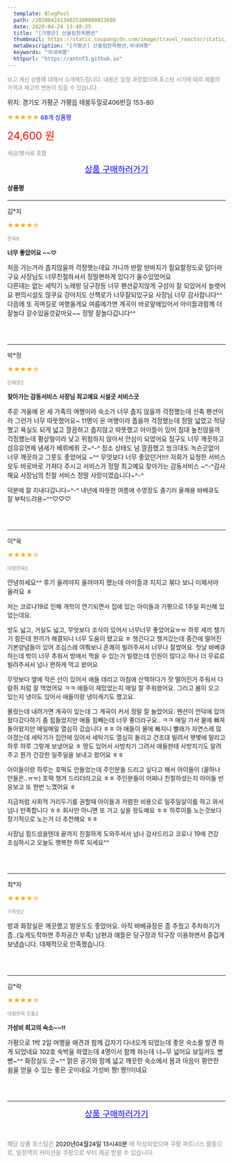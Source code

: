 ```yaml
---
  template: BlogPost
  path: /20200424134025100000023600
  date: 2020-04-24 13:40:25
  title: "[가평군] 산울림한옥펜션"
  thumbnail: https://static.coupangcdn.com/image/travel_reactor/static/booking/image/pension/ddnayo/8baeeba8-a523-49cf-a8f4-a139cecc0c19.jpg
  metaDescription: "[가평군] 산울림한옥펜션,국내여행"
  keywords: "국내여행"
  httpurl: "https://antnf3.github.io"
---
```

  
<span style="color: #888;font-size:0.8rem">보고 계신 상품에 대해서 소개해드립니다.
내용은 일절 과장없으며 포스팅 시기에 따라 제품의 가격과 재고의 변동이 있을 수 있습니다.</span>
  
<span style="font-size: 0.9rem;">위치: 경기도 가평군 가평읍 태봉두밀로406번길 153-80</span>
  
<span style="color: orange;">★★★★★</span> <span style="color: blue;font-size: 0.85rem;">68개 상품평</span>
  
<span style="color: red;font-size: 1.5rem;">24,600 원</span>
  
<span style="color: #888;font-size:0.8rem">세금/봉사료 포함</span>





<p align="center"><a href="http://me2.do/GSkIRJzT" style="font-size: 1.2rem; color: blue;">상품 구매하러가기</a></p>

#### 상품평
  
---
  
김*지
    
<span style="color: orange;">★★★★☆</span>
    
<span style="color: #888;font-size:0.7rem">한옥6</span>
    
<span style="font-size:0.85rem">**너무 좋았어요 ~~♡**</span>
    
<span style="font-size: 0.9rem;">처음 가는거라  춥지않을까 걱정햇는데요
가니까  반팔 반바지가 필요할정도로  덥더라구요
사장님도  너무친절하셔서  정말편하게 있다가 올수있었어요  
다른데는 없는    세탁기 노래방 당구장등 너무 펜션같지않게 구성이 잘 되있어서 놀랫어요
편의시설도 많쿠요  강아지도  산책로가 너무잘되있구요
사장님   너무 감사합니다^^
다음에 또 꼭여길로 여행올게요 
여름에가면 계곡이 바로앞에있어서 아이들과함께
더잘놀다 갈수있을것같아요~~  정말 잘놀다갑니다^^</span>
    
<br>
<br>

---
  
박*정
    
<span style="color: orange;">★★★★☆</span>
    
<span style="color: #888;font-size:0.7rem">단체방2</span>
    
<span style="font-size:0.85rem">**찾아가는 감동서비스 사장님 최고예요  시설굿 서비스굿**</span>
    
<span style="font-size: 0.9rem;">추운 겨울에 온 세 가족의 여행이라  숙소가 너무 춥지 않을까 걱정했는데 신축 펜션이라 그런가 너무 따뜻했어요~
11명이 온 여행이라 좁을까 걱정했는데 정말 넓었고 적당했고
욕실도 되게 넓고 깔끔하고 춥지않고 따뜻했고 
아이들이 있어 침대 높진않을까 걱정했는데 평상형이라 낮고 위험하지 않아서 안심이 되었어요 침구도 너무 깨끗하고 섬유유연제 냄새가 베뤼베뤼 굿~^-^ 
청소 상태도 넘 깔끔했고 씽크대도 녹슨곳없이 너무 깨끗하고 그릇도 좋았어요 ~^^
무엇보다 너무 좋았던거!!!!
저희가 요청한 서비스 모두 바로바로 가져다 주시고 서비스가 정말 최고예요 찾아가는 감동서비스 ~^-^감사해요
사장님의 친절 서비스 정말 사랑이였습니다~^-^

덕분에 잘 지내다갑니다~^-^
내년에 따뜻한 여름에 수영장도 즐기러 올께용 바베큐도 잘 부탁드려용~^^♡♡♡</span>
    
<br>
<br>

---
  
이*욱
    
<span style="color: orange;">★★★★☆</span>
    
<span style="color: #888;font-size:0.7rem">대형한옥5</span>
    

    
<span style="font-size: 0.9rem;">안녕하세요^^
후기 올려야지 올려야지 했는데 아이들과 지지고 볶다 보니 이제서야 올려요 ㅎ

저는 코로나19로 인해 개학이 연기되면서 집에 있는 아이들과 가평으로 1주일 피신해 있었는데요.

방도 넓고, 거실도 넓고, 무엇보다 조식이 있어서 너무너무 좋았어요ㅠㅠ
하루 세끼 챙기기 힘든데 한끼가 해결되니 너무 도움이 됐고요 ㅎ
챙긴다고 챙겨갔는데 중간에 떨어진 기본양념들이 있어 조심스레 여쭤보니 흔쾌히 빌려주셔서 너무나 잘썼어요.
첫날 바베큐하는데 밖이 너무 추워서 방에서 먹을 수 있는거 빌렸는데 인원이 많다고 하나 더 무료로 빌려주셔서 넘나 편하게 먹고 왔어요

무엇보다 옆에 작은 산이 있어서 애들 데리고 아침에 산책하다가 잣 떨어진거 주워서 다람쥐 처럼 잘 먹었어요 ㅋㅋ 애들이 재밌었는지 매일 잘 주워왔어요. 그리고 봄이 오고 있는지 냉이도 있어서 애들이랑 냉이캐기도 했고요.

몰랐는데 내려가면 계곡이 있는데 그 계곡이 커서 정말 잘 놀았어요. 펜션이 언덕에 있어 왔다갔다하기 좀 힘들었지만 애들 힘빼는데 너무 좋더라구요.. ㅋㅋ 매일 가서 물에 빠져 돌아왔지만 매일매일 열심히 갔습니다 ㅎㅎ
아 애들이 물에 빠지니 빨래가 자연스레 많아졌는데 세탁기가 집안에 있어서 세탁기도 열심히 돌리고 건조대 빌려서 햇볓에 말리고 하루 하루 그렇게 보냈어요 ㅎ 땅도 있어서 사방치기 그려서 애들한테 사방치기도 알려주고 뭔가 건강한 일주일을 보내고 왔어요 ㅎㅎ 

아이들이랑 하루는 호떡도 만들었는데 주인분들 드리고 싶다고 해서 아이들이 (꿀하나 안들은..ㅠㅠ) 호떡 챙겨 드리더라고요 ㅎㅎ 주인분들이 어찌나 친절하셨는지 아이들 반응보고 또 한번 느꼈어요 ㅎ

지금처럼 사회적 거리두기를 권할때 아이들과 저렴한 비용으로 일주일살이를 하고 와서 넘나 만족합니다 ㅎㅎ
회사만 아니면 또 가고 싶을 정도예요 ㅎㅎ 하루이틀 노는것보다 장기적으로 노는거 더 추천해요 ㅎㅎ

사장님 힘드셨을텐데 끝까지 친절하게 도와주셔서 넘나 감사드리고 코로나 19에 건강 조심하시고 오늘도 행복한 하루 되세요^^</span>
    
<br>
<br>

---
  
최*자
    
<span style="color: orange;">★★★★☆</span>
    
<span style="color: #888;font-size:0.7rem">가족방2</span>
    

    
<span style="font-size: 0.9rem;">방과 화장실은 깨끗했고 방온도도 좋았어요. 아직 바베큐장은 좀 추웠고 주차하기가 좀..(늦게도착하면 주차공간 부족)
남편과 애들은 당구장과 탁구장 이용하면서 즐겁게 보냈습니다. 대체적으로 만족했습니다.</span>
    
<br>
<br>

---
  
김*락
    
<span style="color: orange;">★★★★☆</span>
    
<span style="color: #888;font-size:0.7rem">대형한옥 온돌2</span>
    
<span style="font-size:0.85rem">**가성비 최고의 숙소~~!!**</span>
    
<span style="font-size: 0.9rem;">가평으로 1박 2일 여행을 애견과 함께 갑자기 다녀오게 되었는데
좋은 숙소를 발견 하게 되었네요
102호 숙박을 하였는데 4명이서 함께 하는데 너~무 넓어요 
보일러도 빵빵~^^ 화장실도 굿~^^
맑은 공기와 함께  넓고 깨끗한 숙소에서
몸과 마음이 평안한 쉼을 얻을 수 있는 좋은 곳이네요
가성비 짱! 짱!!이네요</span>
    
<br>
<br>


  
---
  
<p align="center"><a href="http://me2.do/GSkIRJzT" style="font-size: 1.2rem; color: blue;">상품 구매하러가기</a></p>
  
<br>
  
<span style="font-size: 0.85rem; color: #888;">해당 상품 포스팅은 <span style="color: #000;"> 2020년04월24일 13시40분 </span> 에 작성되었으며 쿠팡 파트너스 활동으로, 일정액의 커미션을 쿠팡으로 부터 제공 받을 수 있습니다.</span>